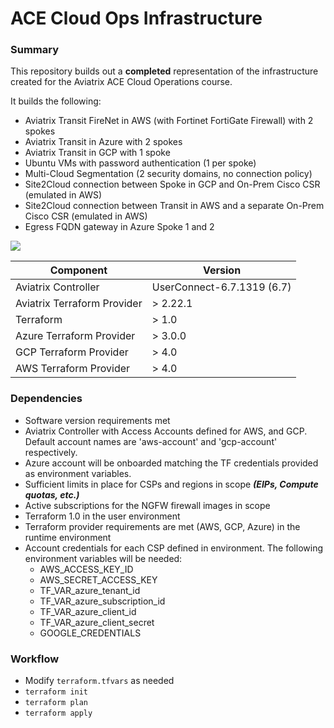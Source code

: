 # ACE Cloud Ops Infrastructure

### Summary

This repository builds out a __completed__ representation of the infrastructure created for the Aviatrix ACE Cloud Operations course.

It builds the following:

- Aviatrix Transit FireNet in AWS (with Fortinet FortiGate Firewall) with 2 spokes
- Aviatrix Transit in Azure with 2 spokes
- Aviatrix Transit in GCP with 1 spoke
- Ubuntu VMs with password authentication (1 per spoke)
- Multi-Cloud Segmentation (2 security domains, no connection policy)
- Site2Cloud connection between Spoke in GCP and On-Prem Cisco CSR (emulated in AWS)
- Site2Cloud connection between Transit in AWS and a separate On-Prem Cisco CSR (emulated in AWS)
- Egress FQDN gateway in Azure Spoke 1 and 2

<img src="topology.png">

Component | Version
--- | ---
Aviatrix Controller | UserConnect-6.7.1319 (6.7)
Aviatrix Terraform Provider | > 2.22.1
Terraform | > 1.0
Azure Terraform Provider | > 3.0.0
GCP Terraform Provider | > 4.0
AWS Terraform Provider | > 4.0

### Dependencies

- Software version requirements met
- Aviatrix Controller with Access Accounts defined for AWS, and GCP. Default account names are 'aws-account' and 'gcp-account' respectively. 
- Azure account will be onboarded matching the TF credentials provided as environment variables.
- Sufficient limits in place for CSPs and regions in scope **_(EIPs, Compute quotas, etc.)_**
- Active subscriptions for the NGFW firewall images in scope
- Terraform 1.0 in the user environment
- Terraform provider requirements are met (AWS, GCP, Azure) in the runtime environment
- Account credentials for each CSP defined in environment. The following environment variables will be needed:
  - AWS_ACCESS_KEY_ID
  - AWS_SECRET_ACCESS_KEY
  - TF_VAR_azure_tenant_id
  - TF_VAR_azure_subscription_id
  - TF_VAR_azure_client_id
  - TF_VAR_azure_client_secret
  - GOOGLE_CREDENTIALS

### Workflow

- Modify ```terraform.tfvars``` as needed
- ```terraform init```
- ```terraform plan```
- ```terraform apply```
